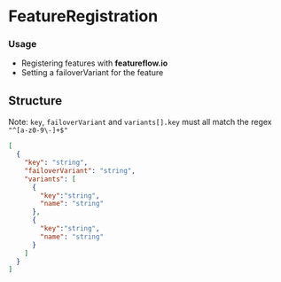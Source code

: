 # FeatureRegistration
### Usage
- Registering features with **featureflow.io**
- Setting a failoverVariant for the feature

## Structure
Note: `key`, `failoverVariant` and `variants[].key` must all match the regex `"^[a-z0-9\-]+$"`
```json
[
  {
    "key": "string",
    "failoverVariant": "string",
    "variants": [
      {
        "key":"string",
        "name": "string"
      },
      {
        "key":"string",
        "name": "string"
      }
    ]
  }
]
```
